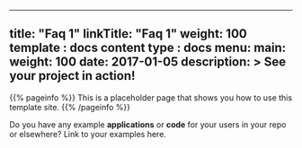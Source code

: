 
---
title: "Faq 1"
linkTitle: "Faq 1"
weight: 100
template : docs
content type : docs
menu:
  main:
    weight: 100
date: 2017-01-05
description: >
  See your project in action!
---

{{% pageinfo %}}
This is a placeholder page that shows you how to use this template site.
{{% /pageinfo %}}

Do you have any example **applications** or **code** for your users in your repo or elsewhere? Link to your examples here.


